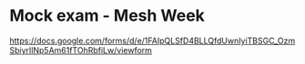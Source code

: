# Mock exam - Mesh Week

https://docs.google.com/forms/d/e/1FAIpQLSfD4BLLQfdUwnIyiTBSGC_OzmSbiyrIlNp5Am61fTOhRbfiLw/viewform

